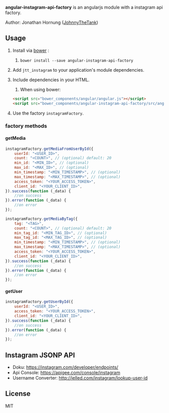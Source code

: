 **angular-instagram-api-factory** is an angularjs module with a instagram api factory.

Author: Jonathan Hornung ([JohnnyTheTank](https://github.com/JohnnyTheTank))


## Usage

1. Install via [bower](http://bower.io/) :
    1. `bower install --save angular-instagram-api-factory`
2. Add `jtt_instagram` to your application's module dependencies.
3. Include dependencies in your HTML.
    1. When using bower:

    ```html
    <script src="bower_components/angular/angular.js"></script>
    <script src="bower_components/angular-instagram-api-factory/src/angular-instagram-api-factory.js"></script>
    ```

4. Use the factory `instagramFactory`.


### factory methods

#### getMedia


```js
instagramFactory.getMediaFromUserById({
    userId: "<USER_ID>",
    count: "<COUNT>", // (optional) default: 20
    min_id: "<MIN_ID>", // (optional)
    max_id: "<MAX_ID>", // (optional)
    min_timestamp: "<MIN_TIMESTAMP>", // (optional)
    max_timestamp: "<MAX_TIMESTAMP>", // (optional)
    access_token: "<YOUR_ACCESS_TOKEN>",
    client_id: "<YOUR_CLIENT_ID>",
}).success(function (_data) {
    //on success
}).error(function (_data) {
    //on error
});
```

```js
instagramFactory.getMediaByTag({
    tag: "<TAG>",
    count: "<COUNT>", // (optional) default: 20
    min_tag_id: "<MIN_TAG_ID>", // (optional)
    max_tag_id: "<MAX_TAG_ID>", // (optional)
    min_timestamp: "<MIN_TIMESTAMP>", // (optional)
    max_timestamp: "<MAX_TIMESTAMP>", // (optional)
    access_token: "<YOUR_ACCESS_TOKEN>",
    client_id: "<YOUR_CLIENT_ID>",
}).success(function (_data) {
    //on success
}).error(function (_data) {
    //on error
});
```


#### getUser
```js
instagramFactory.getUserById({
    userId: "<USER_ID>",
    access_token: "<YOUR_ACCESS_TOKEN>",
    client_id: "<YOUR_CLIENT_ID>",
}).success(function (_data) {
    //on success
}).error(function (_data) {
    //on error
});
```


## Instagram JSONP API

* Doku: https://instagram.com/developer/endpoints/
* Api Console: https://apigee.com/console/instagram
* Username Converter: http://jelled.com/instagram/lookup-user-id


## License

MIT